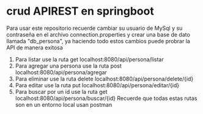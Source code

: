 # crud APIREST en springboot
Para usar este repositorio recuerde cambiar su usuario de MySql y su contraseña en el archivo connection.properties 
y crear una base de dato llamada "db_persona", ya haciendo todo estos cambios puede probrar la API de manera exitosa 
1. Para listar use la ruta get localhost:8080/api/persona/listar
2. Para agregar una persona use la ruta post localhost:8080/api/persona/agregar
3. Para eliminar use la ruta delete localhost:8080/api/persona/delete/{id}
4. Para editar use la ruta put localhost:8080/api/persona/editar/{id}
5. Para buscar por un id use la ruta get localhost:8080/api/persona/buscar/{id}
Recuerde que todas estas rutas son en un entorno local usan postman
